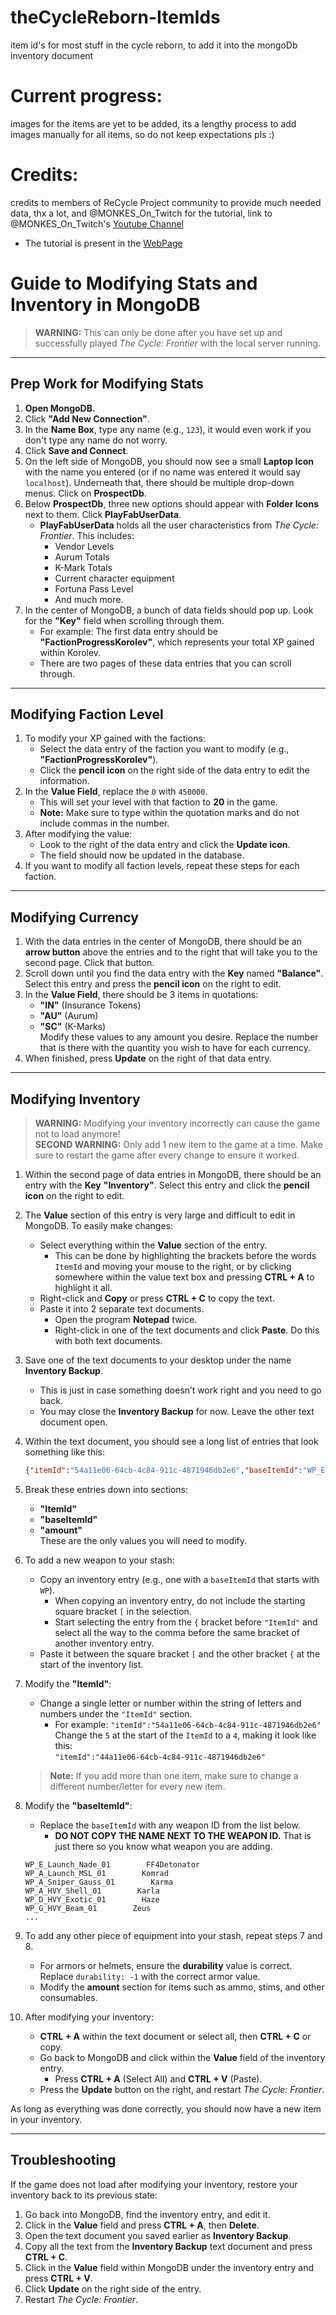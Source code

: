 # theCycleReborn-ItemIds
item id's for most stuff in the cycle reborn, to add it into the mongoDb inventory document

# Current progress:
images for the items are yet to be added,
its a lengthy process to add images manually for all items, so do not keep expectations pls :)

# Credits:
credits to members of ReCycle Project community to provide much needed data, thx a lot, and @MONKES_On_Twitch for the tutorial,
link to @MONKES_On_Twitch's [Youtube Channel](https://www.youtube.com/@monkes_on_twitch/featured)
- The tutorial is present in the [WebPage](https://faiz-n-shk.github.io/theCycleReborn-ItemIds/)



# Guide to Modifying Stats and Inventory in MongoDB

> **WARNING:** This can only be done after you have set up and successfully played _The Cycle: Frontier_ with the local server running.

---

## Prep Work for Modifying Stats

1. **Open MongoDB.**
2. Click **"Add New Connection"**.
3. In the **Name Box**, type any name (e.g., `123`), it would even work if you don't type any name do not worry.
4. Click **Save and Connect**.
5. On the left side of MongoDB, you should now see a small **Laptop Icon** with the name you entered (or if no name was entered it would say `localhost`). Underneath that, there should be multiple drop-down menus. Click on **ProspectDb**.
6. Below **ProspectDb**, three new options should appear with **Folder Icons** next to them. Click **PlayFabUserData**.
   - **PlayFabUserData** holds all the user characteristics from _The Cycle: Frontier_. This includes:
     - Vendor Levels
     - Aurum Totals
     - K-Mark Totals
     - Current character equipment
     - Fortuna Pass Level
     - And much more.
7. In the center of MongoDB, a bunch of data fields should pop up. Look for the **"Key"** field when scrolling through them.
   - For example: The first data entry should be **"FactionProgressKorolev"**, which represents your total XP gained within Korolev.
   - There are two pages of these data entries that you can scroll through.

---

## Modifying Faction Level

1. To modify your XP gained with the factions:
   - Select the data entry of the faction you want to modify (e.g., **"FactionProgressKorolev"**).
   - Click the **pencil icon** on the right side of the data entry to edit the information.
2. In the **Value Field**, replace the `0` with `450000`.
   - This will set your level with that faction to **20** in the game.
   - **Note:** Make sure to type within the quotation marks and do not include commas in the number.
3. After modifying the value:
   - Look to the right of the data entry and click the **Update icon**.
   - The field should now be updated in the database.
4. If you want to modify all faction levels, repeat these steps for each faction.

---

## Modifying Currency

1. With the data entries in the center of MongoDB, there should be an **arrow button** above the entries and to the right that will take you to the second page. Click that button.
2. Scroll down until you find the data entry with the **Key** named **"Balance"**. Select this entry and press the **pencil icon** on the right to edit.
3. In the **Value Field**, there should be 3 items in quotations:
   - **"IN"** (Insurance Tokens)
   - **"AU"** (Aurum)
   - **"SC"** (K-Marks)  
     Modify these values to any amount you desire. Replace the number that is there with the quantity you wish to have for each currency.
4. When finished, press **Update** on the right of that data entry.

---

## Modifying Inventory

> **WARNING:** Modifying your inventory incorrectly can cause the game not to load anymore!  
> **SECOND WARNING:** Only add 1 new item to the game at a time. Make sure to restart the game after every change to ensure it worked.

1. Within the second page of data entries in MongoDB, there should be an entry with the **Key** **"Inventory"**. Select this entry and click the **pencil icon** on the right to edit.
2. The **Value** section of this entry is very large and difficult to edit in MongoDB. To easily make changes:
   - Select everything within the **Value** section of the entry.
     - This can be done by highlighting the brackets before the words `ItemId` and moving your mouse to the right, or by clicking somewhere within the value text box and pressing **CTRL + A** to highlight it all.
   - Right-click and **Copy** or press **CTRL + C** to copy the text.
   - Paste it into 2 separate text documents.
     - Open the program **Notepad** twice.
     - Right-click in one of the text documents and click **Paste**. Do this with both text documents.
3. Save one of the text documents to your desktop under the name **Inventory Backup**.
   - This is just in case something doesn’t work right and you need to go back.
   - You may close the **Inventory Backup** for now. Leave the other text document open.
4. Within the text document, you should see a long list of entries that look something like this:

   ```json
   {"itemId":"54a11e06-64cb-4c84-911c-4871946db2e6","baseItemId":"WP_E_SMG_Bullet_01","primaryVanityId":0,"secondaryVanityId":0,"amount":2,"durability":-1,"modData":{"m":[]},"rolledPerks":[],"insurance":"","insuranceOwnerPlayfabId":"9FB23FAB0D2EC5AB","insuredAttachmentId":"","origin":{"t":"","p":"","g":""}},
   ```

5. Break these entries down into sections:

   - **"ItemId"**
   - **"baseItemId"**
   - **"amount"**  
     These are the only values you will need to modify.

6. To add a new weapon to your stash:

   - Copy an inventory entry (e.g., one with a `baseItemId` that starts with `WP`).
     - When copying an inventory entry, do not include the starting square bracket `[` in the selection.
     - Start selecting the entry from the `{` bracket before `"ItemId"` and select all the way to the comma before the same bracket of another inventory entry.
   - Paste it between the square bracket `[` and the other bracket `{` at the start of the inventory list.

7. Modify the **"ItemId"**:

   - Change a single letter or number within the string of letters and numbers under the `"ItemId"` section.
     - For example: `"itemId":"54a11e06-64cb-4c84-911c-4871946db2e6"`  
       Change the `5` at the start of the `ItemId` to a `4`, making it look like this:  
       `"itemId":"44a11e06-64cb-4c84-911c-4871946db2e6"`

   > **Note:** If you add more than one item, make sure to change a different number/letter for every new item.

8. Modify the **"baseItemId"**:

   - Replace the `baseItemId` with any weapon ID from the list below.
     - **DO NOT COPY THE NAME NEXT TO THE WEAPON ID.** That is just there so you know what weapon you are adding.

   ```plaintext
   WP_E_Launch_Nade_01        FF4Detonator
   WP_A_Launch_MSL_01        Komrad
   WP_A_Sniper_Gauss_01        Karma
   WP_A_HVY_Shell_01        Karla
   WP_D_HVY_Exotic_01        Haze
   WP_G_HVY_Beam_01        Zeus
   ...
   ```

9. To add any other piece of equipment into your stash, repeat steps 7 and 8.

   - For armors or helmets, ensure the **durability** value is correct. Replace `durability: -1` with the correct armor value.
   - Modify the **amount** section for items such as ammo, stims, and other consumables.

10. After modifying your inventory:
    - **CTRL + A** within the text document or select all, then **CTRL + C** or copy.
    - Go back to MongoDB and click within the **Value** field of the inventory entry.
      - Press **CTRL + A** (Select All) and **CTRL + V** (Paste).
    - Press the **Update** button on the right, and restart _The Cycle: Frontier_.

As long as everything was done correctly, you should now have a new item in your inventory.

---

## Troubleshooting

If the game does not load after modifying your inventory, restore your inventory back to its previous state:

1. Go back into MongoDB, find the inventory entry, and edit it.
2. Click in the **Value** field and press **CTRL + A**, then **Delete**.
3. Open the text document you saved earlier as **Inventory Backup**.
4. Copy all the text from the **Inventory Backup** text document and press **CTRL + C**.
5. Click in the **Value** field within MongoDB under the inventory entry and press **CTRL + V**.
6. Click **Update** on the right side of the entry.
7. Restart _The Cycle: Frontier_.
